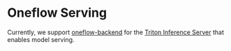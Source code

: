 # Oneflow Serving

Currently, we support [oneflow-backend](./oneflow-backend) for the [Triton Inference Server](https://github.com/triton-inference-server/server) that enables model serving.
